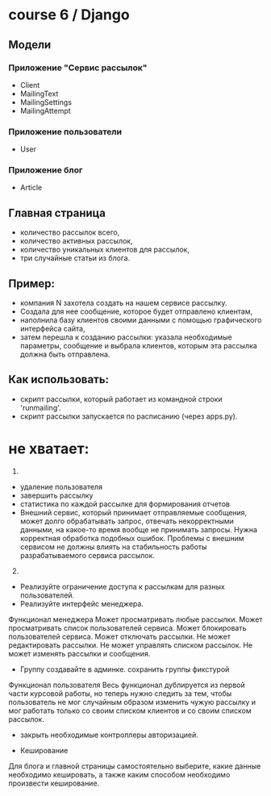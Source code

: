 # course 6 / Django

## Модели
### Приложение "Сервис рассылок"
- Client
- MailingText
- MailingSettings
- MailingAttempt

### Приложение пользователи
- User

### Приложение блог
- Article

## Главная страница
- количество рассылок всего, 
- количество активных рассылок, 
- количество уникальных клиентов для рассылок, 
- три случайные статьи из блога.

## Пример:
- компания N захотела создать на нашем сервисе рассылку.
- Создала для нее сообщение, которое будет отправлено клиентам,
- наполнила базу клиентов своими данными с помощью графического интерфейса сайта,
- затем перешла к созданию рассылки: указала необходимые параметры, сообщение и выбрала клиентов, которым эта рассылка должна быть отправлена.

## Как использовать:
- скрипт рассылки, который работает из командной строки 'runmailing'.
- скрипт рассылки запускается по расписанию (через apps.py).

# не хватает:
1.
* удаление пользователя
* завершить рассылку
* статистика по каждой рассылке для формирования отчетов
* Внешний сервис, который принимает отправляемые сообщения, может долго обрабатывать запрос, отвечать некорректными данными, на какое-то время вообще не принимать запросы. Нужна корректная обработка подобных ошибок. Проблемы с внешним сервисом не должны влиять на стабильность работы разрабатываемого сервиса рассылок.

2. 
* Реализуйте ограничение доступа к рассылкам для разных пользователей.
* Реализуйте интерфейс менеджера.

Функционал менеджера
Может просматривать любые рассылки.
Может просматривать список пользователей сервиса.
Может блокировать пользователей сервиса.
Может отключать рассылки.
Не может редактировать рассылки.
Не может управлять списком рассылок.
Не может изменять рассылки и сообщения.

* Группу создавайте в админке. сохранить группы фикстурой

Функционал пользователя
Весь функционал дублируется из первой части курсовой работы, но теперь нужно следить за тем, чтобы пользователь не мог случайным образом изменить чужую рассылку и мог работать только со своим списком клиентов и со своим списком рассылок.

* закрыть необходимые контроллеры авторизацией.


* Кеширование

Для блога и главной страницы самостоятельно выберите, какие данные необходимо кешировать, а также каким способом необходимо произвести кеширование.